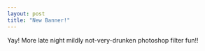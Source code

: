 ```yaml
---
layout: post
title: "New Banner!"
---
```

Yay! More late night mildly not-very-drunken photoshop filter fun!!
